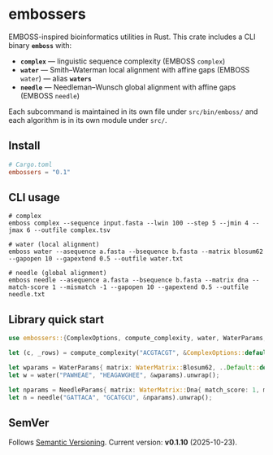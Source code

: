 # embossers

EMBOSS-inspired bioinformatics utilities in Rust. This crate includes a CLI binary **`emboss`** with:

- **`complex`** — linguistic sequence complexity (EMBOSS `complex`)
- **`water`** — Smith–Waterman local alignment with affine gaps (EMBOSS `water`) — alias **`waters`**
- **`needle`** — Needleman–Wunsch global alignment with affine gaps (EMBOSS `needle`)

Each subcommand is maintained in its own file under `src/bin/emboss/` and each algorithm is in its own module under `src/`.

## Install

```toml
# Cargo.toml
embossers = "0.1"
```

## CLI usage

```text
# complex
emboss complex --sequence input.fasta --lwin 100 --step 5 --jmin 4 --jmax 6 --outfile complex.tsv

# water (local alignment)
emboss water --asequence a.fasta --bsequence b.fasta --matrix blosum62 --gapopen 10 --gapextend 0.5 --outfile water.txt

# needle (global alignment)
emboss needle --asequence a.fasta --bsequence b.fasta --matrix dna --match-score 1 --mismatch -1 --gapopen 10 --gapextend 0.5 --outfile needle.txt
```

## Library quick start

```rust
use embossers::{ComplexOptions, compute_complexity, water, WaterParams, WaterMatrix, needle, NeedleParams};

let (c, _rows) = compute_complexity("ACGTACGT", &ComplexOptions::default()).unwrap();

let wparams = WaterParams{ matrix: WaterMatrix::Blosum62, ..Default::default() };
let w = water("PAWHEAE", "HEAGAWGHEE", &wparams).unwrap();

let nparams = NeedleParams{ matrix: WaterMatrix::Dna{ match_score: 1, mismatch: -1 }, ..Default::default() };
let n = needle("GATTACA", "GCATGCU", &nparams).unwrap();
```

## SemVer

Follows [Semantic Versioning](https://semver.org/). Current version: **v0.1.10** (2025-10-23).
